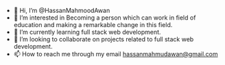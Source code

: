 - 👋 Hi, I’m @HassanMahmoodAwan
- 👀 I’m interested in Becoming a person which can work in field of education and making a remarkable change in this field.
- 🌱 I’m currently learning full stack web development.
- 💞️ I’m looking to collaborate on projects related to full stack web development.
- 📫 How to reach me through my email hassanmahmudawan@gmail.com

<!---
HassanMahmoodAwan/HassanMahmoodAwan is a ✨ special ✨ repository because its `README.md` (this file) appears on your GitHub profile.
You can click the Preview link to take a look at your changes.
--->
